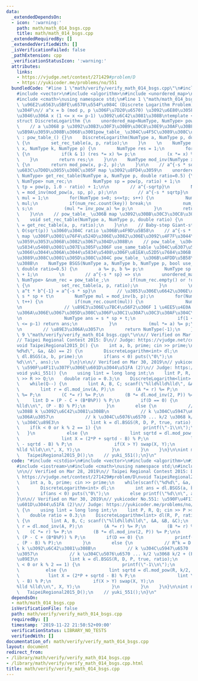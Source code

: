 ```yaml
---
data:
  _extendedDependsOn:
  - icon: ':warning:'
    path: math/math_014_bsgs.cpp
    title: math/math_014_bsgs.cpp
  _extendedRequiredBy: []
  _extendedVerifiedWith: []
  _isVerificationFailed: false
  _pathExtension: cpp
  _verificationStatusIcon: ':warning:'
  attributes:
    links:
    - https://vjudge.net/contest/271429#problem/D
    - https://yukicoder.me/problems/no/551
  bundledCode: "#line 1 \"math/verify/verify_math_014_bsgs.cpp\"\n#include <cstdio>\n\
    #include <vector>\n#include <algorithm>\n#include <unordered_map>\n#include <iostream>\n\
    #include <cmath>\nusing namespace std;\n#line 1 \"math/math_014_bsgs.cpp\"\n//\
    \ \u96E2\u6563\u5BFE\u6570\u554F\u984C (Discrete Logarithm Problem) \u3092\u89E3\
    \u304F\n// a^x = b (mod p, p \u306F\u7D20\u6570) \u3092\u6E80\u305F\u3059\u3088\
    \u3046\u306A x (1 <= x <= p-1) \u3092\u6C42\u3081\u308B\ntemplate <typename NumType>\n\
    struct DiscreteLogarithm {\n    unordered_map<NumType, NumType> pow_table_;\n\n\
    \    // a \u3068 p \u3092\u30B3\u30F3\u30B9\u30C8\u30E9\u30AF\u30BF\u3067\u6307\
    \u5B9A\u3059\u308B\u3068\u3001pow_table_ \u304C\u4F5C\u3089\u308C\u308B\n    DiscreteLogarithm()\
    \ : pow_table_() {}\n    DiscreteLogarithm(NumType a, NumType p, double ratio=0.5)\
    \ {\n        set_rec_table(a, p, ratio);\n    }\n    \n    NumType mod_pow(NumType\
    \ x, NumType k, NumType p) {\n        NumType res = 1;\n        for(; k>0; k>>=1)\
    \ {\n            if(k & 1) (res *= x) %= p;\n            (x *= x) %= p;\n    \
    \    }\n        return res;\n    }\n\n    NumType mod_inv(NumType x, NumType p)\
    \ {\n        return mod_pow(x, p-2, p);\n    }\n\n    // a^{-s * sqrtp} => s \u304C\
    \u683C\u7D0D\u3055\u308C\u305F map \u3092\u8FD4\u3059\n    unordered_map<NumType,\
    \ NumType> get_rec_table(NumType a, NumType p, double ratio=0.5) {\n        unordered_map<NumType,\
    \ NumType> num_rec;\n        NumType sp = pow(p, ratio) + 1;\n        NumType\
    \ tp = pow(p, 1.0 - ratio) + 1;\n\n        // a^{-sqrtp}\n        NumType inv_pow_a\
    \ = mod_inv(mod_pow(a, sp, p), p);\n\n        // a^{-s * sqrtp}\n        NumType\
    \ mul = 1;\n        for(NumType s=0; s<=tp; s++) {\n            NumType key =\
    \ mul;\n            if(num_rec.count(key)) break;\n            num_rec[key] =\
    \ s;\n            (mul *= inv_pow_a) %= p;\n        }\n        return num_rec;\n\
    \    }\n\n    // pow_table_ \u306B map \u3092\u30BB\u30C3\u30C8\u3059\u308B\n\
    \    void set_rec_table(NumType a, NumType p, double ratio) {\n        pow_table_\
    \ = get_rec_table(a, p, ratio);\n    }\n\n    // Baby-step Giant-step Algorithm:\
    \ O(sqrt(p)) \u3060\u304C ratio \u306B\u4F9D\u5B58\n    // a^{-s * sp} \u306E\
    \ map \u306F\u3001\u76F4\u524D\u306E\u3082\u306E\u3092\u4F7F\u3044\u307E\u308F\
    \u3059\u3053\u3068\u3082\u3067\u304D\u308B\n    // pow_table_ \u304C\u7A7A\u306E\
    \u5834\u5408\u3001\u307E\u305F\u306F use_same_table \u304C\u6307\u5B9A\u3055\u308C\
    \u3066\u3044\u306A\u3044\u5834\u5408\u306F\u81EA\u52D5\u7684\u306B map \u304C\u4F5C\
    \u3089\u308C\u3001\u305D\u308C\u304C pow_table_ \u306B\u4FDD\u5B58\u3055\u308C\
    \u308B\n    NumType BSGS(NumType a, NumType b, NumType p, bool use_same_table=false,\
    \ double ratio=0.5) {\n        a %= p, b %= p;\n        NumType sp = pow(p, ratio)\
    \ + 1;\n        \n        // a^{-s * sp} => s\n        unordered_map<NumType,\
    \ NumType> &num_rec = pow_table_;\n        if(num_rec.empty() or !use_same_table)\
    \ {\n            set_rec_table(a, p, ratio);\n        }\n        \n        //\
    \ a^t * b^{-1} = a^{-s * sp}\n        // \u3053\u306E\u6642\u306E\u7B54\u3048\u306F\
    \ s * sp + t\n        NumType mul = mod_inv(b, p);\n        for(NumType t=0; t<=sp;\
    \ t++) {\n            if(num_rec.count(mul)) {\n                NumType s = num_rec[mul];\n\
    \n                // \u89E3\u306E\u7BC4\u56F2\u306F 1 \u4EE5\u4E0A p-1 \u4EE5\u4E0B\
    \u306A\u306E\u3067\u305D\u308C\u306F\u30C1\u30A7\u30C3\u30AF\u304C\u5FC5\u8981\
    \n                NumType ans = s * sp + t;\n                if(1 <= ans and ans\
    \ <= p-1) return ans;\n            }\n            (mul *= a) %= p;\n        }\n\
    \n        // \u89E3\u306A\u3057\n        return NumType(-1);\n    }\n};\n#line\
    \ 9 \"math/verify/verify_math_014_bsgs.cpp\"\n\n// Verified on Mar 28, 2019\n\
    // Taipei Regional Contest 2015: D\n// Judge: https://vjudge.net/contest/271429#problem/D\n\
    void TaipeiRegional2015_D() {\n    int a, b, prime; cin >> prime;\n    while(scanf(\"\
    %d%d\", &a, &b) == 2) {\n        DiscreteLogarithm<int> dl;\n        int ans =\
    \ dl.BSGS(a, b, prime);\n        if(ans < 0) puts(\"0\");\n        else printf(\"\
    %d\\n\", ans);\n    }\n}\n\n// Verified on Mar 30, 2019\n// yukicoder No.551:\
    \ \u590F\u4F11\u307F\u306E\u601D\u3044\u51FA (2)\n// Judge: https://yukicoder.me/problems/no/551\n\
    void yuki_551() {\n    using lint = long long int;\n    lint P, R, Q; cin >> P\
    \ >> R >> Q;\n    double ratio = 0.3;\n    DiscreteLogarithm<lint> dl(R, P, ratio);\n\
    \    while(Q--) {\n        lint A, B, C; scanf(\"%lld%lld%lld\", &A, &B, &C);\n\
    \        lint r = dl.mod_inv(A, P);\n        (A *= r) %= P;\n        (B *= r)\
    \ %= P;\n        (C *= r) %= P;\n        (B *= dl.mod_inv(2, P)) %= P;\n\n   \
    \     lint D = (P - C + (B*B%P)) % P;\n        if(D == 0) {\n            printf(\"\
    %lld\\n\", (P - B) % P);\n        }\n        else {\n            // R^k = D \u306A\
    \u308B k \u3092\u6C42\u3081\u308B\n            // k \u304C\u5947\u6570 ... \u89E3\
    \u306A\u3057\n            // k \u304C\u5076\u6570 ... k/2 \u3068 k/2 + (P-1)/2\
    \ \u304C\u89E3\n            lint k = dl.BSGS(R, D, P, true, ratio);\n        \
    \    if(k < 0 or k % 2 == 1) {\n                printf(\"-1\\n\");\n         \
    \   }\n            else {\n                lint sqrtd = dl.mod_pow(R, k/2, P);\n\
    \                lint X = (2*P + sqrtd - B) % P;\n                lint Y = (2*P\
    \ - sqrtd - B) % P;\n                if(X > Y) swap(X, Y);\n                printf(\"\
    %lld %lld\\n\", X, Y);\n            }\n        }\n    }\n}\n\nint main() {\n \
    \   TaipeiRegional2015_D();\n    // yuki_551();\n}\n"
  code: "#include <cstdio>\n#include <vector>\n#include <algorithm>\n#include <unordered_map>\n\
    #include <iostream>\n#include <cmath>\nusing namespace std;\n#include \"../math_014_bsgs.cpp\"\
    \n\n// Verified on Mar 28, 2019\n// Taipei Regional Contest 2015: D\n// Judge:\
    \ https://vjudge.net/contest/271429#problem/D\nvoid TaipeiRegional2015_D() {\n\
    \    int a, b, prime; cin >> prime;\n    while(scanf(\"%d%d\", &a, &b) == 2) {\n\
    \        DiscreteLogarithm<int> dl;\n        int ans = dl.BSGS(a, b, prime);\n\
    \        if(ans < 0) puts(\"0\");\n        else printf(\"%d\\n\", ans);\n    }\n\
    }\n\n// Verified on Mar 30, 2019\n// yukicoder No.551: \u590F\u4F11\u307F\u306E\
    \u601D\u3044\u51FA (2)\n// Judge: https://yukicoder.me/problems/no/551\nvoid yuki_551()\
    \ {\n    using lint = long long int;\n    lint P, R, Q; cin >> P >> R >> Q;\n\
    \    double ratio = 0.3;\n    DiscreteLogarithm<lint> dl(R, P, ratio);\n    while(Q--)\
    \ {\n        lint A, B, C; scanf(\"%lld%lld%lld\", &A, &B, &C);\n        lint\
    \ r = dl.mod_inv(A, P);\n        (A *= r) %= P;\n        (B *= r) %= P;\n    \
    \    (C *= r) %= P;\n        (B *= dl.mod_inv(2, P)) %= P;\n\n        lint D =\
    \ (P - C + (B*B%P)) % P;\n        if(D == 0) {\n            printf(\"%lld\\n\"\
    , (P - B) % P);\n        }\n        else {\n            // R^k = D \u306A\u308B\
    \ k \u3092\u6C42\u3081\u308B\n            // k \u304C\u5947\u6570 ... \u89E3\u306A\
    \u3057\n            // k \u304C\u5076\u6570 ... k/2 \u3068 k/2 + (P-1)/2 \u304C\
    \u89E3\n            lint k = dl.BSGS(R, D, P, true, ratio);\n            if(k\
    \ < 0 or k % 2 == 1) {\n                printf(\"-1\\n\");\n            }\n  \
    \          else {\n                lint sqrtd = dl.mod_pow(R, k/2, P);\n     \
    \           lint X = (2*P + sqrtd - B) % P;\n                lint Y = (2*P - sqrtd\
    \ - B) % P;\n                if(X > Y) swap(X, Y);\n                printf(\"\
    %lld %lld\\n\", X, Y);\n            }\n        }\n    }\n}\n\nint main() {\n \
    \   TaipeiRegional2015_D();\n    // yuki_551();\n}\n"
  dependsOn:
  - math/math_014_bsgs.cpp
  isVerificationFile: false
  path: math/verify/verify_math_014_bsgs.cpp
  requiredBy: []
  timestamp: '2019-11-22 21:50:52+09:00'
  verificationStatus: LIBRARY_NO_TESTS
  verifiedWith: []
documentation_of: math/verify/verify_math_014_bsgs.cpp
layout: document
redirect_from:
- /library/math/verify/verify_math_014_bsgs.cpp
- /library/math/verify/verify_math_014_bsgs.cpp.html
title: math/verify/verify_math_014_bsgs.cpp
---
```

